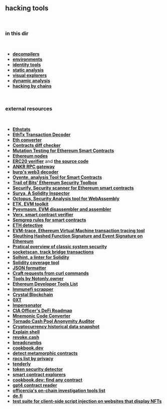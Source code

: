 ## hacking tools

<br>

### in this dir

<br>

* **[decompilers](decompilers)**
* **[environments](environments)**
* **[identity tools](identity_tools)**
* **[static analysis](static_analysis)**
* **[visual explorers](visual_explorers)**
* **[dynamic analysis](dynamic_analysis)**
* **[hacking by chains](hacking_by_chains)**


<br>

### external resources

<br>

* **[Ethstats](https://ethstats.net/)**
* **[EthTx Transaction Decoder](https://ethtx.info/)**
* **[Eth converter](https://eth-converter.com/)**
* **[Contracts diff checker](https://etherscan.io/contractdiffchecker)**
* **[Mutation Testing for Ethereum Smart Contracts](https://github.com/JoranHonig/vertigo)**
* **[Ethereum nodes](https://ethereumnodes.com/)**
* **[ERC20 verifier](https://erc20-verifier.openzeppelin.com/)** and **[the source code](https://github.com/tinchoabbate/slither-scripts/tree/master/erc20)**
* **[ANKR RPC gateway](ankr.com/rpc/)**
* **[burp's web3 decoder](https://github.com/nccgroup/web3-decoder)**
* **[Oyente, analysis Tool for Smart Contracts](https://github.com/enzymefinance/oyente)**
* **[Trail of Bits' Ethereum Security Toolbox](https://github.com/trailofbits/eth-security-toolbox)**
* **[Securify, Security scanner for Ethereum smart contracts](https://github.com/eth-sri/securify2)**
* **[Surya, A Solidity Inspector](https://github.com/ConsenSys/surya)**
* **[Octopus, Security Analysis tool for WebAssembly](https://github.com/pventuzelo/octopus)**
* **[ETK, EVM toolkit](https://github.com/quilt/etk)**
* **[Pyevmasm, EVM disassembler and assembler](https://github.com/crytic/pyevmasm)**
* **[Verx, smart contract verifier](http://verx.ch/)**
* **[Semgrep rules for smart contracts](https://github.com/Raz0r/semgrep-smart-contracts)**
* **[ETH detective](https://www.ethtective.com/address/)**
* **[EVM-trace, Ethereum Virtual Machine transaction tracing tool](https://github.com/ApeWorX/evm-trace)**
* **[Sleuthing Hashed Function Signature and Event Signature on Ethereum](https://dune.com/agaperste/event-and-function-signature-sleuthing?)**
* **[Pratical overview of classic system security](http://www.astro.sunysb.edu/steinkirch/books/security_hw.txt)**
* **[socketscan, track bridge transactions](https://socketscan.io/)**
* **[Solhint, a linter for Solidity](https://github.com/protofire/solhint)**
* **[Solidity coverage tool](https://github.com/sc-forks/solidity-coverage)**
* **[JSON formatter](https://jsonformatter.curiousconcept.com/)**
* **[Craft requests from curl commands](https://reqbin.com/)**
* **[Tools by Notonly.owner](https://www.notonlyowner.com/learn/intro-security-hacking-smart-contracts-ethereum)**
* **[Ethereum Developer Tools List](https://github.com/ConsenSys/ethereum-developer-tools-list)**
* **[Immunefi scrapper](https://github.com/pratraut/scrapyFi)**
* **[Crystal Blockchain](https://explorer.crystalblockchain.com/)**
* **[0XT](https://oxt.me/)**
* **[Impersonator](https://www.impersonator.xyz/)**
* **[CIA Officer's DeFi Roadmap](https://github.com/OffcierCia/DeFi-Developer-Road-Map#transaction-visualization-scoring--tracking)**
* **[Mnemonic Code Converter](https://iancoleman.io/bip39/)**
* **[Tornado Cash Pool Anonymity Auditor](https://tutela.xyz/)**
* **[Cryptocurrency historical data snapshot](https://coinmarketcap.com/historical/)**
* **[Explain shell](https://explainshell.com/)**
* **[revoke.cash](https://revoke.cash/)**
* **[breadcrumbs](https://www.breadcrumbs.app/home)**
* **[cookbook.dev](https://www.cookbook.dev/)**
* **[detect metamorphic contracts](https://metamorphic.a16zcrypto.com/)**
* **[rpcs list by privacy](https://chainlist.org/)**
* **[tenderly](https://dashboard.tenderly.co/)**
* **[token security detector](https://gopluslabs.io/token-security/)**
* **[smart contract explorers](https://sovs.notion.site/Block-Smart-Contract-Explorers-8dcaed059c844e3b8f9b67b8eb90174a)**
* **[cookbook.dev: find any contract](https://www.cookbook.dev/)**
* **[gpt4 contract reader](https://www.contractreader.io/)**
* **[officercia's on-chain investigation tools list](https://github.com/OffcierCia/On-Chain-Investigations-Tools-List)**
* **[de.fi](https://de.fi/)**
* **[test suite for client-side script injection on websites that display NFTs](https://github.com/muellerberndt/rektosaurus)**
